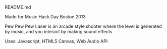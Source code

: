 README.md

Made for Music Hack Day Boston 2013

Pew Pew Pew Laser is an arcade style shooter where the level is generated by music, and you interact by making sound effects

Uses:
Javascript, HTML5 Canvas, Web Audio API
